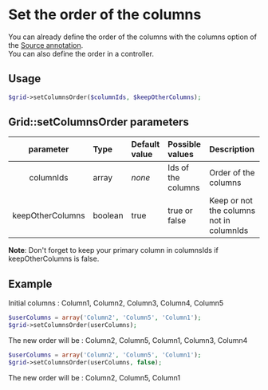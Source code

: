 Set the order of the columns
============================

You can already define the order of the columns with the columns option of the [Source annotation](../columns_configuration/annotations/source_annotation.md).  
You can also define the order in a controller.

## Usage
```php
$grid->setColumnsOrder($columnIds, $keepOtherColumns);
```

## Grid::setColumnsOrder parameters

|parameter|Type|Default value|Possible values|Description|
|:--:|:--|:--|:--|:--|
|columnIds|array|_none_|Ids of the columns|Order of the columns|
|keepOtherColumns|boolean|true|true or false|Keep or not the columns not in columnIds|

**Note**: Don't forget to keep your primary column in columnsIds if keepOtherColumns is false.

## Example

Initial columns : Column1, Column2, Column3, Column4, Column5

```php
$userColumns = array('Column2', 'Column5', 'Column1');
$grid->setColumnsOrder(userColumns);
```

The new order will be : Column2, Column5, Column1, Column3, Column4

```php
$userColumns = array('Column2', 'Column5', 'Column1');
$grid->setColumnsOrder(userColumns, false);
```

The new order will be : Column2, Column5, Column1
